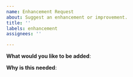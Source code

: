 ```yaml
---
name: Enhancement Request
about: Suggest an enhancement or improvement.
title: ''
labels: enhancement
assignees: ''

---
```


<!-- Please only use this template for submitting enhancement requests -->

**What would you like to be added**:

**Why is this needed**:

